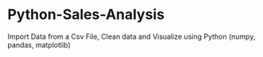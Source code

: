 # Python-Sales-Analysis
Import Data from a Csv File, Clean data and Visualize using Python (numpy, pandas, matplotlib)

